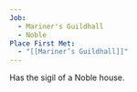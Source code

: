 ```yaml
---
Job:
  - Mariner's Guildhall
  - Noble
Place First Met:
  - "[[Mariner’s Guildhall]]"
---
```

Has the sigil of a Noble house.

